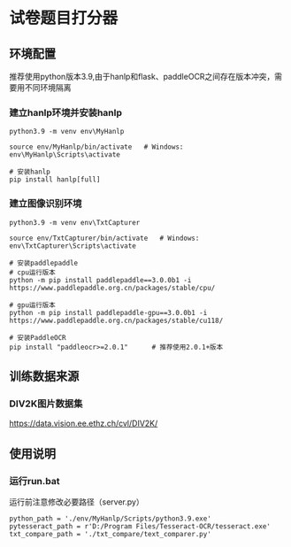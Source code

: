 # 试卷题目打分器

## 环境配置

推荐使用python版本3.9,由于hanlp和flask、paddleOCR之间存在版本冲突，需要用不同环境隔离

### 建立hanlp环境并安装hanlp
```
python3.9 -m venv env\MyHanlp

source env/MyHanlp/bin/activate   # Windows: env\MyHanlp\Scripts\activate

# 安装hanlp
pip install hanlp[full]
```
### 建立图像识别环境
```
python3.9 -m venv env\TxtCapturer

source env/TxtCapturer/bin/activate   # Windows: env\TxtCapturer\Scripts\activate

# 安装paddlepaddle
# cpu运行版本
python -m pip install paddlepaddle==3.0.0b1 -i https://www.paddlepaddle.org.cn/packages/stable/cpu/

# gpu运行版本
python -m pip install paddlepaddle-gpu==3.0.0b1 -i https://www.paddlepaddle.org.cn/packages/stable/cu118/

# 安装PaddleOCR
pip install "paddleocr>=2.0.1"      # 推荐使用2.0.1+版本

```
## 训练数据来源

### DIV2K图片数据集
https://data.vision.ee.ethz.ch/cvl/DIV2K/


## 使用说明

### 运行run.bat

运行前注意修改必要路径（server.py）
```
python_path = './env/MyHanlp/Scripts/python3.9.exe' 
pytesseract_path = r'D:/Program Files/Tesseract-OCR/tesseract.exe'
txt_compare_path = './txt_compare/text_comparer.py'
```